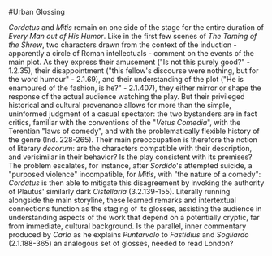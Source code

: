 #Urban Glossing

_Cordatus_ and _Mitis_ remain on one side of the stage for the entire duration of _Every Man out of His Humor_. Like in the first few scenes of _The Taming of the Shrew_, two characters drawn from the context of the induction - apparently a circle of Roman intellectuals - comment on the events of the main plot. As they express their amusement ("Is not this purely good?" - 1.2.35), their disappointment ("this fellow's discourse were nothing, but for the word humour" - 2.1.69), and their understanding of the plot ("He is enamoured of the fashion, is he?" - 2.1.407), they either mirror or shape the response of the actual audience watching the play. But their privileged historical and cultural provenance allows for more than the simple, uninformed judgment of a casual spectator: the two bystanders are in fact critics, familiar with the conventions of the "_Vetus Comedia_", with the Terentian "laws of comedy", and with the problematically flexible history of the genre (Ind. 228-265). Their main preoccupation is therefore the notion of literary _decorum_: are the characters compatible with their description, and verisimilar in their behavior? Is the play consistent with its premises? The problem escalates, for instance, after _Sordido_'s attempted suicide, a "purposed violence" incompatible, for _Mitis_, with "the nature of a comedy": _Cordatus_ is then able to mitigate this disagreement by invoking the authority of Plautus' similarly dark _Cistellaria_ (3.2.139-155). Literally running alongside the main storyline, these learned remarks and intertextual connections function as the staging of its glosses, assisting the audience in understanding aspects of the work that depend on a potentially cryptic, far from immediate, cultural background. Is the parallel, inner commentary produced by _Carlo_ as he explains _Puntarvolo_ to _Fastidius_ and _Sogliardo_ (2.1.188-365) an analogous set of glosses, needed to read London?
